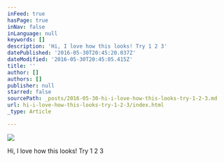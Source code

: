 ```yaml
---
inFeed: true
hasPage: true
inNav: false
inLanguage: null
keywords: []
description: 'Hi, I love how this looks! Try 1 2 3'
datePublished: '2016-05-30T20:45:20.037Z'
dateModified: '2016-05-30T20:45:05.415Z'
title: ''
author: []
authors: []
publisher: null
starred: false
sourcePath: _posts/2016-05-30-hi-i-love-how-this-looks-try-1-2-3.md
url: hi-i-love-how-this-looks-try-1-2-3/index.html
_type: Article

---
```

![](https://the-grid-user-content.s3-us-west-2.amazonaws.com/8f3f7ba8-56a7-4ac7-8736-e9642af05cbc.jpg)

Hi, I love how this looks! Try 1 2 3